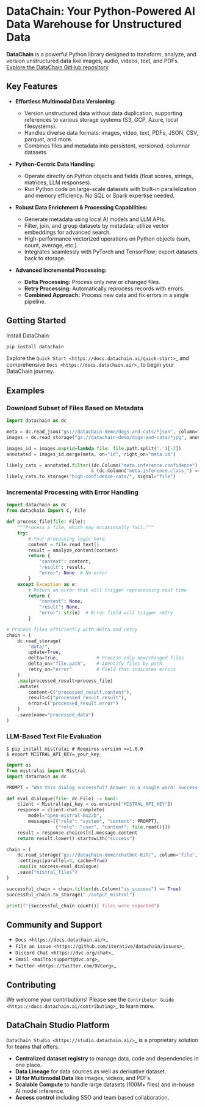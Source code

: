 # DataChain: Your Python-Powered AI Data Warehouse for Unstructured Data

**DataChain** is a powerful Python library designed to transform, analyze, and version unstructured data like images, audio, videos, text, and PDFs.  [Explore the DataChain GitHub repository](https://github.com/iterative/datachain)

## Key Features

*   **Effortless Multimodal Data Versioning:**
    *   Version unstructured data without data duplication, supporting references to various storage systems (S3, GCP, Azure, local filesystems).
    *   Handles diverse data formats: images, video, text, PDFs, JSON, CSV, parquet, and more.
    *   Combines files and metadata into persistent, versioned, columnar datasets.

*   **Python-Centric Data Handling:**
    *   Operate directly on Python objects and fields (float scores, strings, matrices, LLM responses).
    *   Run Python code on large-scale datasets with built-in parallelization and memory efficiency. No SQL or Spark expertise needed.

*   **Robust Data Enrichment & Processing Capabilities:**
    *   Generate metadata using local AI models and LLM APIs.
    *   Filter, join, and group datasets by metadata; utilize vector embeddings for advanced search.
    *   High-performance vectorized operations on Python objects (sum, count, average, etc.).
    *   Integrates seamlessly with PyTorch and TensorFlow; export datasets back to storage.

*   **Advanced Incremental Processing:**
    *   **Delta Processing:** Process only new or changed files.
    *   **Retry Processing:** Automatically reprocess records with errors.
    *   **Combined Approach:** Process new data and fix errors in a single pipeline.

## Getting Started

Install DataChain:

```bash
pip install datachain
```

Explore the `Quick Start <https://docs.datachain.ai/quick-start>`_ and comprehensive `Docs <https://docs.datachain.ai/>`_ to begin your DataChain journey.

## Examples

### Download Subset of Files Based on Metadata

```python
import datachain as dc

meta = dc.read_json("gs://datachain-demo/dogs-and-cats/*json", column="meta", anon=True)
images = dc.read_storage("gs://datachain-demo/dogs-and-cats/*jpg", anon=True)

images_id = images.map(id=lambda file: file.path.split('.')[-2])
annotated = images_id.merge(meta, on="id", right_on="meta.id")

likely_cats = annotated.filter((dc.Column("meta.inference.confidence") > 0.93) \
                               & (dc.Column("meta.inference.class_") == "cat"))
likely_cats.to_storage("high-confidence-cats/", signal="file")
```

### Incremental Processing with Error Handling

```python
import datachain as dc
from datachain import C, File

def process_file(file: File):
    """Process a file, which may occasionally fail."""
    try:
        # Your processing logic here
        content = file.read_text()
        result = analyze_content(content)
        return {
            "content": content,
            "result": result,
            "error": None  # No error
        }
    except Exception as e:
        # Return an error that will trigger reprocessing next time
        return {
            "content": None,
            "result": None,
            "error": str(e)  # Error field will trigger retry
        }

# Process files efficiently with delta and retry
chain = (
    dc.read_storage(
        "data/",
        update=True,
        delta=True,              # Process only new/changed files
        delta_on="file.path",    # Identify files by path
        retry_on="error"         # Field that indicates errors
    )
    .map(processed_result=process_file)
    .mutate(
        content=C("processed_result.content"),
        result=C("processed_result.result"),
        error=C("processed_result.error")
    )
    .save(name="processed_data")
)
```

### LLM-Based Text File Evaluation

```shell
$ pip install mistralai # Requires version >=1.0.0
$ export MISTRAL_API_KEY=_your_key_
```

```python
import os
from mistralai import Mistral
import datachain as dc

PROMPT = "Was this dialog successful? Answer in a single word: Success or Failure."

def eval_dialogue(file: dc.File) -> bool:
    client = Mistral(api_key = os.environ["MISTRAL_API_KEY"])
    response = client.chat.complete(
        model="open-mixtral-8x22b",
        messages=[{"role": "system", "content": PROMPT},
                  {"role": "user", "content": file.read()}])
    result = response.choices[0].message.content
    return result.lower().startswith("success")

chain = (
    dc.read_storage("gs://datachain-demo/chatbot-KiT/", column="file", anon=True)
    .settings(parallel=4, cache=True)
    .map(is_success=eval_dialogue)
    .save("mistral_files")
)

successful_chain = chain.filter(dc.Column("is_success") == True)
successful_chain.to_storage("./output_mistral")

print(f"{successful_chain.count()} files were exported")
```

## Community and Support

*   `Docs <https://docs.datachain.ai/>`_
*   `File an issue <https://github.com/iterative/datachain/issues>`_
*   `Discord Chat <https://dvc.org/chat>`_
*   `Email <mailto:support@dvc.org>`_
*   `Twitter <https://twitter.com/DVCorg>`_

## Contributing

We welcome your contributions!  Please see the `Contributor Guide <https://docs.datachain.ai/contributing>`_ to learn more.

## DataChain Studio Platform

`DataChain Studio <https://studio.datachain.ai/>`_ is a proprietary solution for teams that offers:

*   **Centralized dataset registry** to manage data, code and
    dependencies in one place.
*   **Data Lineage** for data sources as well as derivative dataset.
*   **UI for Multimodal Data** like images, videos, and PDFs.
*   **Scalable Compute** to handle large datasets (100M+ files) and in-house
    AI model inference.
*   **Access control** including SSO and team based collaboration.
